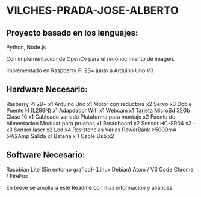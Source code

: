 # VILCHES-PRADA-JOSE-ALBERTO
Proyecto basado en los lenguajes: 
---------------------------------
Python, Node.js

Con implementacion de OpenCv para el reconocimiento de imagen.

Implementado en Raspberry Pi 2B+ junto a Arduino Uno V3

Hardware Necesario:
-------------------
Rasberry Pi 2B+ x1
Arduino Uno x1
Motor con reductora x2
Servo x3
Doble Puente H (L298N) x1
Adapdador Wifi x1
Webcam x1
Tarjeta MicroSd 32Gb Clase 10 x1
Cableado variado
Plataforma para montaje x2
Fuente de Alimentacion Modular para pruebas x1
Breadboard x2
Sensor HC-SR04 x2 - x3
Sensor laser x2
Led x4
Resistencias Varias
PowerBank >5000mA 5V/2Amp Salida x1
Bateria x 1
Cable Usb x2

Software Necesario:
-------------------
Raspbian Lite (Sin entorno grafico)-(Linux Debian)
Atom / VS Code
Chrome / FireFox

En breve se ampliara este Readme con mas informacion y avances.
